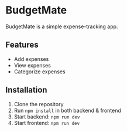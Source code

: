 # BudgetMate

BudgetMate is a simple expense-tracking app.

## Features
- Add expenses
- View expenses
- Categorize expenses

## Installation
1. Clone the repository  
2. Run `npm install` in both backend & frontend  
3. Start backend: `npm run dev`  
4. Start frontend: `npm run dev`

